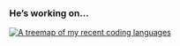 ### He’s working on...

[![A treemap of my recent coding languages](https://github-stats.lizhen.workers.dev/languages.svg?date=20231004)](https://github.com/li3zhen1/Github-Readme-Langugae-Treemap)
